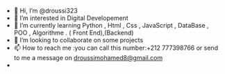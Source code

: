  - 👋 Hi, I’m @droussi323
- 👀 I’m interested in Digital Developement
- 🌱 I’m currently learning Python ,  Html  ,  Css  ,  JavaScript  ,  DataBase  ,  POO  ,  Algorithme . ( Front End),(Backend)
- 💞️ I’m looking to collaborate on some projects
- 📫 How to reach me :you can call this number:+212 777398766 or send to me a message on  droussimohamed8@gmail.com
- 

<!---
droussi323/droussi323 is a ✨ special ✨ repository because its `README.md` (this file) appears on your GitHub profile.
You can click the Preview link to take a look at your changes.
--->
